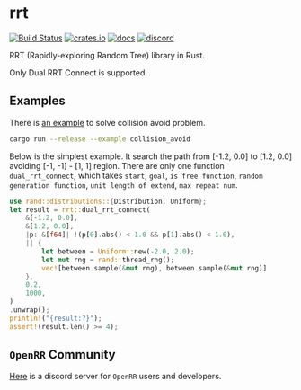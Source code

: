 # rrt

[![Build Status](https://img.shields.io/github/workflow/status/openrr/rrt/CI/main)](https://github.com/openrr/rrt/actions) [![crates.io](https://img.shields.io/crates/v/rrt.svg)](https://crates.io/crates/rrt) [![docs](https://docs.rs/rrt/badge.svg)](https://docs.rs/rrt) [![discord](https://dcbadge.vercel.app/api/server/8DAFFKc88B?style=flat)](https://discord.gg/8DAFFKc88B)

RRT (Rapidly-exploring Random Tree) library in Rust.

Only Dual RRT Connect is supported.

## Examples

There is [an example](https://github.com/openrr/rrt/blob/main/examples/collision_avoid.rs) to solve collision avoid problem.

```bash
cargo run --release --example collision_avoid
```

Below is the simplest example.
It search the path from [-1.2, 0.0] to [1.2, 0.0] avoiding [-1, -1] - [1, 1] region.
There are only one function `dual_rrt_connect`, which takes `start`, `goal`,
`is free function`, `random generation function`, `unit length of extend`, `max repeat num`.

```rust
use rand::distributions::{Distribution, Uniform};
let result = rrt::dual_rrt_connect(
    &[-1.2, 0.0],
    &[1.2, 0.0],
    |p: &[f64]| !(p[0].abs() < 1.0 && p[1].abs() < 1.0),
    || {
        let between = Uniform::new(-2.0, 2.0);
        let mut rng = rand::thread_rng();
        vec![between.sample(&mut rng), between.sample(&mut rng)]
    },
    0.2,
    1000,
)
.unwrap();
println!("{result:?}");
assert!(result.len() >= 4);
```

## `OpenRR` Community

[Here](https://discord.gg/8DAFFKc88B) is a discord server for `OpenRR` users and developers.
